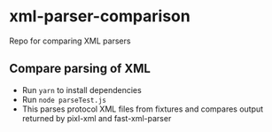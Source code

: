 # xml-parser-comparison

Repo for comparing XML parsers

## Compare parsing of XML

- Run `yarn` to install dependencies
- Run `node parseTest.js`
- This parses protocol XML files from fixtures and compares output returned by pixl-xml and fast-xml-parser
